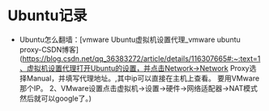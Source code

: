 # Ubuntu记录

* Ubuntu怎么翻墙：[vmware Ubuntu虚拟机设置代理_vmware ubuntu proxy-CSDN博客](https://blog.csdn.net/qq_36383272/article/details/116307665#:~:text=1、虚拟机设置代理打开Ubuntu的设置，并点击Network->Network Proxy选择Manual，并填写代理地址。,其中ip可以直接在主机上查看。 要用VMware那个IP。 2、VMware设置点击虚拟机->设置->硬件->网络适配器->NAT模式然后就可以google了。)